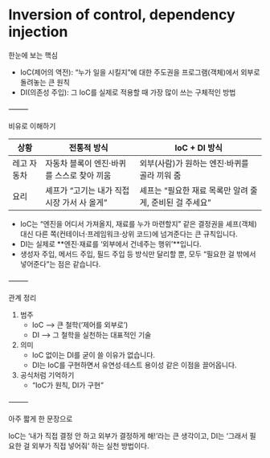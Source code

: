 # Inversion of control, dependency injection

한눈에 보는 핵심
- IoC(제어의 역전): “누가 일을 시킬지”에 대한 주도권을 프로그램(객체)에서 외부로 돌려놓는 큰 원칙
- DI(의존성 주입): 그 IoC를 실제로 적용할 때 가장 많이 쓰는 구체적인 방법

⸻

비유로 이해하기

| 상황	| 전통적 방식	| IoC + DI 방식 |
|---|---|---|
|레고 자동차	| 자동차 블록이 엔진·바퀴를 스스로 찾아 끼움	| 외부(사람)가 원하는 엔진·바퀴를 골라 끼워 줌|
|요리	| 셰프가 “고기는 내가 직접 시장 가서 사 올게”	| 셰프는 “필요한 재료 목록만 알려 줄게, 준비된 걸 주세요” |

- IoC는 “엔진을 어디서 가져올지, 재료를 누가 마련할지” 같은 결정권을 셰프(객체) 대신 다른 쪽(컨테이너·프레임워크·상위 코드)에 넘겨준다는 큰 규칙입니다.
- DI는 실제로 **엔진·재료를 ‘외부에서 건네주는 행위’**입니다.
- 생성자 주입, 메서드 주입, 필드 주입 등 방식만 달리할 뿐, 모두 “필요한 걸 밖에서 넣어준다”는 점은 같습니다.

⸻

관계 정리
1.	범주
	- IoC ⟶ 큰 철학(‘제어를 외부로’)
	- DI ⟶ 그 철학을 실천하는 대표적인 기술
2.	의미
	- IoC 없이는 DI를 굳이 쓸 이유가 없습니다.
	- DI는 IoC를 구현하면서 유연성·테스트 용이성 같은 이점을 끌어옵니다.
3.	공식처럼 기억하기
	- “IoC가 원칙, DI가 구현”

⸻

아주 짧게 한 문장으로

IoC는 ‘내가 직접 결정 안 하고 외부가 결정하게 해!’라는 큰 생각이고,
DI는 ‘그래서 필요한 걸 외부가 직접 넣어줘’ 하는 실천 방법이다.